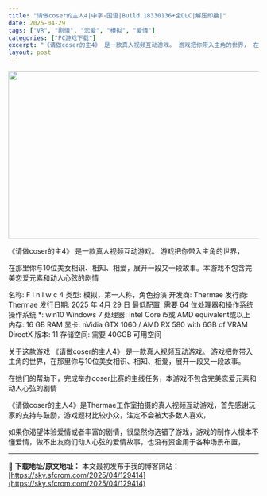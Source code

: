 ```yaml
---
title: "请做coser的主人4|中字-国语|Build.18330136+全DLC|解压即撸|"
date: 2025-04-29
tags: ["VR", "剧情", "恋爱", "模拟", "爱情"]
categories: ["PC游戏下载"]
excerpt: "《请做coser的主4》 是一款真人视频互动游戏。 游戏把你带入主角的世界， 在那里你与10位美女相识、相知、相爱，展开一段又一段故事。本游戏不包含完美恋爱元素和动人心弦的剧情 名称: F i n l w c 4 类型: 模拟，第一人称，角色扮演 开发商: Thermae 发行商: Thermae &hellip;"
layout: post
---
```


<img class="aligncenter size-full wp-image-129388" src="https://sky.sfcrom.com/wp-content/uploads/2025/04/2025042908125761.webp" alt="" width="600" height="338" />

《请做coser的主4》 是一款真人视频互动游戏。 游戏把你带入主角的世界，

在那里你与10位美女相识、相知、相爱，展开一段又一段故事。本游戏不包含完美恋爱元素和动人心弦的剧情

名称: F i n l w c 4
类型: 模拟，第一人称，角色扮演
开发商: Thermae
发行商: Thermae
发行日期: 2025 年 4月 29 日
最低配置:
需要 64 位处理器和操作系统
操作系统 *: win10 Windows 7
处理器: Intel Core i5或 AMD equivalent或以上
内存: 16 GB RAM
显卡: nVidia GTX 1060 / AMD RX 580 with 6GB of VRAM
DirectX 版本: 11
存储空间: 需要 40GGB 可用空间

关于这款游戏
《请做coser的主人4》 是一款真人视频互动游戏。 游戏把你带入主角的世界，在那里你与10位美女相识、相知、相爱，展开一段又一段故事。

在她们的帮助下，完成举办coser比赛的主线任务，本游戏不包含完美恋爱元素和动人心弦的剧情

《请做coser的主人4》是Thermae工作室拍摄的真人视频互动游戏，首先感谢玩家的支持与鼓励，游戏题材比较小众，注定不会被大多数人喜欢，

如果你渴望体验爱情或者丰富的剧情，很显然你选错了游戏，游戏的制作人根本不懂爱情，做不出友商们动人心弦的爱情故事，也没有资金用于各种场景布置，

---
📖 **下载地址/原文地址：** 本文最初发布于我的博客网站：[https://sky.sfcrom.com/2025/04/129414](https://sky.sfcrom.com/2025/04/129414)
